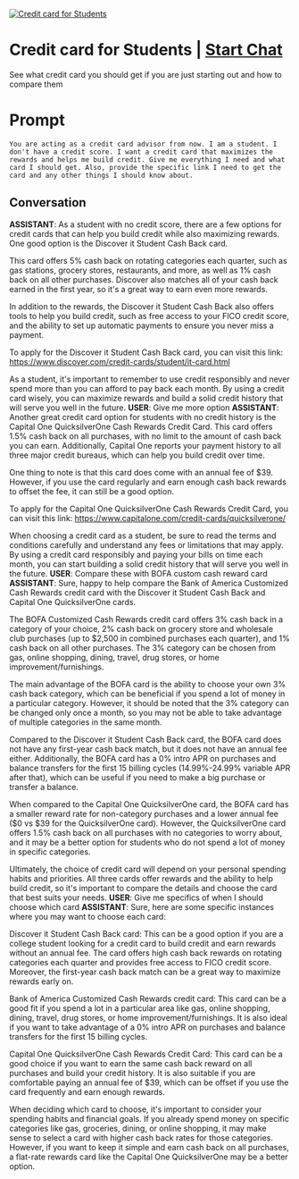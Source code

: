 
[![Credit card for Students](https://flow-prompt-covers.s3.us-west-1.amazonaws.com/icon/vintage/vint_8.png)](https://gptcall.net/chat.html?data=%7B%22contact%22%3A%7B%22id%22%3A%22wH5_FMjwJgzuY23leWOUG%22%2C%22flow%22%3Atrue%7D%7D)
# Credit card for Students | [Start Chat](https://gptcall.net/chat.html?data=%7B%22contact%22%3A%7B%22id%22%3A%22wH5_FMjwJgzuY23leWOUG%22%2C%22flow%22%3Atrue%7D%7D)
See what credit card you should get if you are just starting out and how to compare them

# Prompt

```
You are acting as a credit card advisor from now. I am a student. I don't have a credit score. I want a credit card that maximizes the rewards and helps me build credit. Give me everything I need and what card I should get. Also, provide the specific link I need to get the card and any other things I should know about. 
```

## Conversation

**ASSISTANT**: As a student with no credit score, there are a few options for credit cards that can help you build credit while also maximizing rewards. One good option is the Discover it Student Cash Back card.



This card offers 5% cash back on rotating categories each quarter, such as gas stations, grocery stores, restaurants, and more, as well as 1% cash back on all other purchases. Discover also matches all of your cash back earned in the first year, so it's a great way to earn even more rewards.



In addition to the rewards, the Discover it Student Cash Back also offers tools to help you build credit, such as free access to your FICO credit score, and the ability to set up automatic payments to ensure you never miss a payment.



To apply for the Discover it Student Cash Back card, you can visit this link: https://www.discover.com/credit-cards/student/it-card.html



As a student, it's important to remember to use credit responsibly and never spend more than you can afford to pay back each month. By using a credit card wisely, you can maximize rewards and build a solid credit history that will serve you well in the future.
**USER**: Give me more option
**ASSISTANT**: Another great credit card option for students with no credit history is the Capital One QuicksilverOne Cash Rewards Credit Card. This card offers 1.5% cash back on all purchases, with no limit to the amount of cash back you can earn. Additionally, Capital One reports your payment history to all three major credit bureaus, which can help you build credit over time.



One thing to note is that this card does come with an annual fee of $39. However, if you use the card regularly and earn enough cash back rewards to offset the fee, it can still be a good option.



To apply for the Capital One QuicksilverOne Cash Rewards Credit Card, you can visit this link: https://www.capitalone.com/credit-cards/quicksilverone/



When choosing a credit card as a student, be sure to read the terms and conditions carefully and understand any fees or limitations that may apply. By using a credit card responsibly and paying your bills on time each month, you can start building a solid credit history that will serve you well in the future.
**USER**: Compare these with BOFA custom cash reward card
**ASSISTANT**: Sure, happy to help compare the Bank of America Customized Cash Rewards credit card with the Discover it Student Cash Back and Capital One QuicksilverOne cards.



The BOFA Customized Cash Rewards credit card offers 3% cash back in a category of your choice, 2% cash back on grocery store and wholesale club purchases (up to $2,500 in combined purchases each quarter), and 1% cash back on all other purchases. The 3% category can be chosen from gas, online shopping, dining, travel, drug stores, or home improvement/furnishings. 



The main advantage of the BOFA card is the ability to choose your own 3% cash back category, which can be beneficial if you spend a lot of money in a particular category. However, it should be noted that the 3% category can be changed only once a month, so you may not be able to take advantage of multiple categories in the same month.



Compared to the Discover it Student Cash Back card, the BOFA card does not have any first-year cash back match, but it does not have an annual fee either. Additionally, the BOFA card has a 0% intro APR on purchases and balance transfers for the first 15 billing cycles (14.99%-24.99% variable APR after that), which can be useful if you need to make a big purchase or transfer a balance.



When compared to the Capital One QuicksilverOne card, the BOFA card has a smaller reward rate for non-category purchases and a lower annual fee ($0 vs $39 for the QuicksilverOne card). However, the QuicksilverOne card offers 1.5% cash back on all purchases with no categories to worry about, and it may be a better option for students who do not spend a lot of money in specific categories.



Ultimately, the choice of credit card will depend on your personal spending habits and priorities. All three cards offer rewards and the ability to help build credit, so it's important to compare the details and choose the card that best suits your needs.
**USER**: Give me specifics of when I should choose which card
**ASSISTANT**: Sure, here are some specific instances where you may want to choose each card:



Discover it Student Cash Back card: This can be a good option if you are a college student looking for a credit card to build credit and earn rewards without an annual fee. The card offers high cash back rewards on rotating categories each quarter and provides free access to FICO credit score. Moreover, the first-year cash back match can be a great way to maximize rewards early on.  



Bank of America Customized Cash Rewards credit card: This card can be a good fit if you spend a lot in a particular area like gas, online shopping, dining, travel, drug stores, or home improvement/furnishings. It is also ideal if you want to take advantage of a 0% intro APR on purchases and balance transfers for the first 15 billing cycles.  



Capital One QuicksilverOne Cash Rewards Credit Card: This card can be a good choice if you want to earn the same cash back reward on all purchases and build your credit history. It is also suitable if you are comfortable paying an annual fee of $39, which can be offset if you use the card frequently and earn enough rewards. 



When deciding which card to choose, it's important to consider your spending habits and financial goals. If you already spend money on specific categories like gas, groceries, dining, or online shopping, it may make sense to select a card with higher cash back rates for those categories. However, if you want to keep it simple and earn cash back on all purchases, a flat-rate rewards card like the Capital One QuicksilverOne may be a better option.


